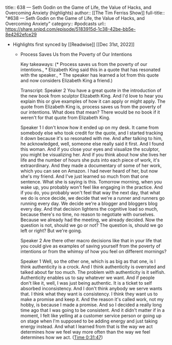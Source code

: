title:: 638 —  Seth Godin on the Game of Life, the Value of Hacks, and Overcoming Anxiety (highlights)
author:: [[The Tim Ferriss Show]]
full-title:: "\#638 —  Seth Godin on the Game of Life, the Value of Hacks, and Overcoming Anxiety"
category:: #podcasts
url:: https://share.snipd.com/episode/5183915d-1c38-42be-bb5e-8e4262efce29

- Highlights first synced by [[Readwise]] [[Dec 31st, 2022]]
	- Process Saves Us from the Poverty of Our Intentions
	  
	  Key takeaways:
	  (* Process saves us from the poverty of our intentions., * Elizabeth King said this in a quote that has resonated with the speaker., * The speaker has learned a lot from this quote and now considers Elizabeth King a friend.)
	  
	  Transcript:
	  Speaker 2
	  You have a great quote in the introduction of the new book from sculptor Elizabeth King. And I'd love to hear you explain this or give examples of how it can apply or might apply. The quote from Elizabeth King is, process saves us from the poverty of our intentions. What does that mean? There would be no book if it weren't for that quote from Elizabeth King.
	  
	  Speaker 1
	  I don't know how it ended up on my desk. It came from somebody else who took credit for the quote, and I started tracking it down because it's so resonated with me. And after talking to him, he acknowledged, well, someone else really said it first. And I found this woman. And if you close your eyes and visualize the sculptor, you might be visualizing her. And if you think about how she lives her life and the number of hours she puts into each piece of work, it's extraordinary. And they made a documentary of some of her work, which you can see on Amazon. I had never heard of her, but now she's my friend. And I've just learned so much from that one sentence. What she is saying is this. Tomorrow morning, when you wake up, you probably won't feel like engaging in the practice. And if you do, you probably won't feel that way the next day, that what we do is once decide, we decide that we're a runner and runners go running every day. We decide we're a blogger and bloggers blog every day. And that decision lightens the cognitive load so much, because there's no time, no reason to negotiate with ourselves. Because we already had the meeting, we already decided. Now the question is not, should we go or not? The question is, should we go left or right? But we're going.
	  
	  Speaker 2
	  Are there other macro decisions like that in your life that you could give as examples of saving yourself from the poverty of intentions or from the whimsy of how you feel on different mornings?
	  
	  Speaker 1
	  Well, so the other one, which is as big as that one, is I think authenticity is a crock. And I think authenticity is overrated and talked about far too much. The problem with authenticity is it selfish. Authenticity enables us to say whatever we want. And if people don't like it, well, I was just being authentic. It is a ticket to self absorbed inconsistency. And I don't think anybody we serve wants that. I think what they want is consistency. I think they want us to make a promise and keep it. And the reason it's called work, not my hobby, is because I made a promise. And so I decided a really long time ago that I was going to be consistent. And it didn't matter if in a moment, I felt like yelling at a customer service person or going up on stage when I'm supposed to be adding energy and just taking energy instead. And what I learned from that is the way we act determines how we feel way more often than the way we feel determines how we act. ([Time 0:31:47](https://share.snipd.com/snip/7c6d741a-d0df-4bd5-963f-dbc5ec7b752d))
